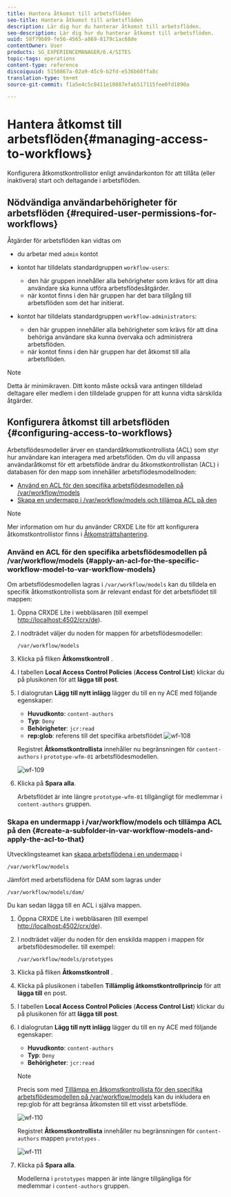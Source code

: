 ```yaml
---
title: Hantera åtkomst till arbetsflöden
seo-title: Hantera åtkomst till arbetsflöden
description: Lär dig hur du hanterar åtkomst till arbetsflöden.
seo-description: Lär dig hur du hanterar åtkomst till arbetsflöden.
uuid: 58f79b89-fe56-4565-a869-8179c1ac68de
contentOwner: User
products: SG_EXPERIENCEMANAGER/6.4/SITES
topic-tags: operations
content-type: reference
discoiquuid: 5150867a-02a9-45c9-b2fd-e536b60ffa8c
translation-type: tm+mt
source-git-commit: f1a5e4c5c8411e10887efab517115fee0fd1890a

---
```



# Hantera åtkomst till arbetsflöden{#managing-access-to-workflows}

Konfigurera åtkomstkontrollistor enligt användarkonton för att tillåta (eller inaktivera) start och deltagande i arbetsflöden.

## Nödvändiga användarbehörigheter för arbetsflöden {#required-user-permissions-for-workflows}

Åtgärder för arbetsflöden kan vidtas om

* du arbetar med `admin` kontot
* kontot har tilldelats standardgruppen `workflow-users`:

   * den här gruppen innehåller alla behörigheter som krävs för att dina användare ska kunna utföra arbetsflödesåtgärder.
   * när kontot finns i den här gruppen har det bara tillgång till arbetsflöden som det har initierat.

* kontot har tilldelats standardgruppen `workflow-administrators`:

   * den här gruppen innehåller alla behörigheter som krävs för att dina behöriga användare ska kunna övervaka och administrera arbetsflöden.
   * när kontot finns i den här gruppen har det åtkomst till alla arbetsflöden.

>[!NOTE]
>
>Detta är minimikraven. Ditt konto måste också vara antingen tilldelad deltagare eller medlem i den tilldelade gruppen för att kunna vidta särskilda åtgärder.

## Konfigurera åtkomst till arbetsflöden {#configuring-access-to-workflows}

Arbetsflödesmodeller ärver en standardåtkomstkontrollista (ACL) som styr hur användare kan interagera med arbetsflöden. Om du vill anpassa användaråtkomst för ett arbetsflöde ändrar du åtkomstkontrollistan (ACL) i databasen för den mapp som innehåller arbetsflödesmodellnoden:

* [Använd en ACL för den specifika arbetsflödesmodellen på /var/workflow/models](/help/sites-administering/workflows-managing.md#apply-an-acl-for-the-specific-workflow-model-to-var-workflow-models)
* [Skapa en undermapp i /var/workflow/models och tillämpa ACL på den](/help/sites-administering/workflows-managing.md#create-a-subfolder-in-var-workflow-models-and-apply-the-acl-to-that)

>[!NOTE]
>
>Mer information om hur du använder CRXDE Lite för att konfigurera åtkomstkontrollistor finns i [Åtkomsträttshantering](/help/sites-administering/user-group-ac-admin.md#access-right-management).

### Använd en ACL för den specifika arbetsflödesmodellen på /var/workflow/models {#apply-an-acl-for-the-specific-workflow-model-to-var-workflow-models}

Om arbetsflödesmodellen lagras i `/var/workflow/models` kan du tilldela en specifik åtkomstkontrollista som är relevant endast för det arbetsflödet till mappen:

1. Öppna CRXDE Lite i webbläsaren (till exempel [http://localhost:4502/crx/de](http://localhost:4502/crx/de)).
1. I nodträdet väljer du noden för mappen för arbetsflödesmodeller:

   `/var/workflow/models`

1. Klicka på fliken **Åtkomstkontroll** .
1. I tabellen **Local Access Control Policies** (**Access Control List**) klickar du på plusikonen för att **lägga till post**.
1. I dialogrutan **Lägg till nytt inlägg** lägger du till en ny ACE med följande egenskaper:

   * **Huvudkonto**: `content-authors`
   * **Typ**: `Deny`
   * **Behörigheter**: `jcr:read`
   * **rep:glob**: referens till det specifika arbetsflödet
   ![wf-108](assets/wf-108.png)

   Registret **Åtkomstkontrollista** innehåller nu begränsningen för `content-authors` i `prototype-wfm-01` arbetsflödesmodellen.

   ![wf-109](assets/wf-109.png)

1. Klicka på **Spara alla**.

   Arbetsflödet är inte längre `prototype-wfm-01` tillgängligt för medlemmar i `content-authors` gruppen.

### Skapa en undermapp i /var/workflow/models och tillämpa ACL på den {#create-a-subfolder-in-var-workflow-models-and-apply-the-acl-to-that}

Utvecklingsteamet kan [skapa arbetsflödena i en undermapp](/help/sites-developing/workflows-models.md#creating-a-new-workflow) i

`/var/workflow/models`

Jämfört med arbetsflödena för DAM som lagras under

`/var/workflow/models/dam/`

Du kan sedan lägga till en ACL i själva mappen.

1. Öppna CRXDE Lite i webbläsaren (till exempel [http://localhost:4502/crx/de](http://localhost:4502/crx/de)).
1. I nodträdet väljer du noden för den enskilda mappen i mappen för arbetsflödesmodeller. till exempel:

   `/var/workflow/models/prototypes`

1. Klicka på fliken **Åtkomstkontroll** .
1. Klicka på plusikonen i tabellen **Tillämplig åtkomstkontrollprincip** för att **lägga till** en post.
1. I tabellen **Local Access Control Policies** (**Access Control List**) klickar du på plusikonen för att **lägga till post**.
1. I dialogrutan **Lägg till nytt inlägg** lägger du till en ny ACE med följande egenskaper:

   * **Huvudkonto**: `content-authors`
   * **Typ**: `Deny`
   * **Behörigheter**: `jcr:read`
   >[!NOTE]
   >
   >Precis som med [Tillämpa en åtkomstkontrollista för den specifika arbetsflödesmodellen på /var/workflow/models](/help/sites-administering/workflows-managing.md#apply-an-acl-for-the-specific-workflow-model-to-var-workflow-models) kan du inkludera en rep:glob för att begränsa åtkomsten till ett visst arbetsflöde.

   ![wf-110](assets/wf-110.png)

   Registret **Åtkomstkontrollista** innehåller nu begränsningen för `content-authors` mappen `prototypes` .

   ![wf-111](assets/wf-111.png)

1. Klicka på **Spara alla**.

   Modellerna i `prototypes` mappen är inte längre tillgängliga för medlemmar i `content-authors` gruppen.

